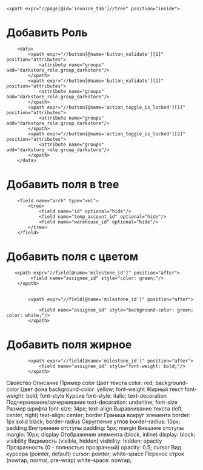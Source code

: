     <xpath expr="//page[@id='invoice_tab']//tree" position="inside">

Добавить Роль
==============================================
        <data>
            <xpath expr="//button[@name='button_validate'][1]" position="attributes">
                <attribute name="groups" add="darkstore_role.group_darkstore"/>
            </xpath>
            <xpath expr="//button[@name='button_validate'][2]" position="attributes">
                <attribute name="groups" add="darkstore_role.group_darkstore"/>
            </xpath>
            <xpath expr="//button[@name='action_toggle_is_locked'][1]" position="attributes">
                <attribute name="groups" add="darkstore_role.group_darkstore"/>
            </xpath>
            <xpath expr="//button[@name='action_toggle_is_locked'][2]" position="attributes">
                <attribute name="groups" add="darkstore_role.group_darkstore"/>
            </xpath>
        </data>

Добавить поля в tree
==============================================
        <field name="arch" type="xml">
            <tree>
                <field name="id" optional="hide"/>
                <field name="temp_account_id" optional="hide"/>
                <field name="warehouse_id" optional="hide"/>
            </tree>
        </field>

Добавить поля с цветом 
==============================================
       <xpath expr="//field[@name='milestone_id']" position="after">
             <field name="assignee_id" style="color: green;"/>
        </xpath>


            <xpath expr="//field[@name='milestone_id']" position="after">
<!--                <field name="assignee_id" attrs="{'style': 'color: green;'}"/>-->
<!--                <field name="assignee_id" decoration-bf="2"/>-->
                <field name="assignee_id" style="background-color: green; color: white;"/>
            </xpath>

Добавить поля жирное 
==============================================
            <xpath expr="//field[@name='milestone_id']" position="after">
                <field name="assignee_id" style="font-weight: bold;"/>
            </xpath>


Свойство	Описание	Пример
color	Цвет текста	color: red;
background-color	Цвет фона	background-color: yellow;
font-weight	Жирный текст	font-weight: bold;
font-style	Курсив	font-style: italic;
text-decoration	Подчеркивание/зачеркивание	text-decoration: underline;
font-size	Размер шрифта	font-size: 14px;
text-align	Выравнивание текста (left, center, right)	text-align: center;
border	Граница вокруг элемента	border: 1px solid black;
border-radius	Скругление углов	border-radius: 10px;
padding	Внутренние отступы	padding: 5px;
margin	Внешние отступы	margin: 10px;
display	Отображение элемента (block, inline)	display: block;
visibility	Видимость (visible, hidden)	visibility: hidden;
opacity	Прозрачность (0 - полностью прозрачный)	opacity: 0.5;
cursor	Вид курсора (pointer, default)	cursor: pointer;
white-space	Перенос строк (nowrap, normal, pre-wrap)	white-space: nowrap;